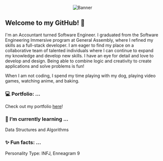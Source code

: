 
<p align="center">
    <img src="https://res.cloudinary.com/orawee/image/upload/v1647446680/hi_i_m_orawee_500_282_px_700_395_px_1_idyqaq.gif" alt="Banner">
</p>

## Welcome to my GitHub! 👋

I'm an Accountant turned Software Engineer. I graduated from the Software Engineering Immersive program at General Assembly, where I refined my skills as a full-stack developer. I am eager to find my place on a collaborative team of talented individuals where I can continue to expand my knowledge and develop new skills. I have an eye for detail and love to develop and design. Being able to combine logic and creativity to create applications and solve problems is fun!<br>

When I am not coding, I spend my time playing with my dog, playing video games, watching anime, and baking.

### :computer: Portfolio: ...
Check out my portfolio [here](https://oraweechan.github.io/)!

### :seedling: I’m currently learning ...
Data Structures and Algorithms

### :sparkles: Fun facts: ... 
Personality Type: INFJ, Enneagram 9
<!--
**oraweechan/oraweechan** is a ✨ _special_ ✨ repository because its `README.md` (this file) appears on your GitHub profile.

Here are some ideas to get you started:

- 🔭 I’m currently working on ...
- 🌱 I’m currently learning ...
- 👯 I’m looking to collaborate on ...
- 🤔 I’m looking for help with ...
- 💬 Ask me about ...
- 📫 How to reach me: ...
- 😄 Pronouns: ...
- ⚡ Fun fact: ...
-->
